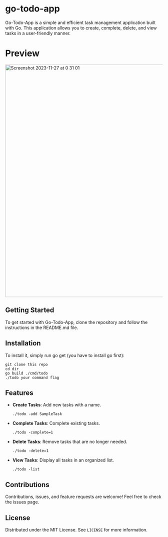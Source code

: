 # go-todo-app

Go-Todo-App is a simple and efficient task management application built with Go. This application allows you to create, complete, delete, and view tasks in a user-friendly manner. 

# Preview
<img width="744" alt="Screenshot 2023-11-27 at 0 31 01" src="https://github.com/zebra1yw/go-todo-app/assets/151030350/f01d5f3c-61e3-48d6-ae67-fdcb6522ea87">

## Getting Started
To get started with Go-Todo-App, clone the repository and follow the instructions in the README.md file.

## Installation
To install it, simply run go get (you have to install go first):
```
git clone this repo
cd dir
go build ./cmd/todo
./todo your command flag
```

## Features
- **Create Tasks**: Add new tasks with a name.
  ```
  ./todo -add SampleTask
  ```
- **Complete Tasks**: Complete existing tasks.
  ```
  ./todo -complete=1
  ```
- **Delete Tasks**: Remove tasks that are no longer needed.
   ```
  ./todo -delete=1
  ```
- **View Tasks**: Display all tasks in an organized list.
  ```
  ./todo -list
  ```

## Contributions
Contributions, issues, and feature requests are welcome! Feel free to check the issues page.

## License
Distributed under the MIT License. See `LICENSE` for more information.
